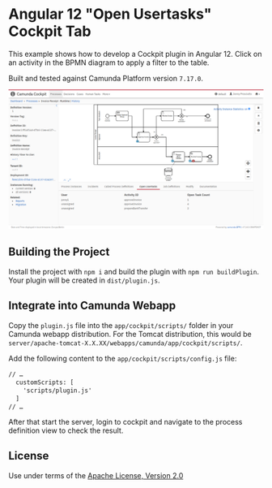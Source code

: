 Angular 12 "Open Usertasks" Cockpit Tab
=======================================

This example shows how to develop a Cockpit plugin in Angular 12.
Click on an activity in the BPMN diagram to apply a filter to the table.

Built and tested against Camunda Platform version `7.17.0`.

![Screenshot](screenshot.png)


Building the Project
--------------------

Install the project with `npm i` and build the plugin with `npm run buildPlugin`. Your plugin will be created in `dist/plugin.js`.

Integrate into Camunda Webapp
-----------------------------

Copy the `plugin.js` file into the `app/cockpit/scripts/` folder in your Camunda webapp distribution.
For the Tomcat distribution, this would be `server/apache-tomcat-X.X.XX/webapps/camunda/app/cockpit/scripts/`.

Add the following content to the `app/cockpit/scripts/config.js` file:

```
// …
  customScripts: [
    'scripts/plugin.js'
  ]
// …
```
After that start the server, login to cockpit and navigate to the process definition view to check the result.

License
-------

Use under terms of the [Apache License, Version 2.0](http://www.apache.org/licenses/LICENSE-2.0)
